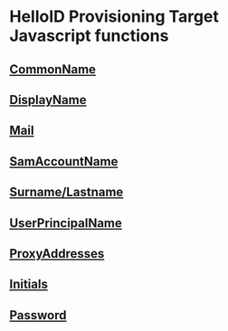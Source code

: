 # HelloID Provisioning Target Javascript functions

## [CommonName](./CommonName)

## [DisplayName](./DisplayName)

## [Mail](./Mail)

## [SamAccountName](./SamAccountName)

## [Surname/Lastname](./Surname_Lastname)

## [UserPrincipalName](./UserPrincipalName)

## [ProxyAddresses](./ProxyAddresses)

## [Initials](./Initials)

## [Password](./Password)